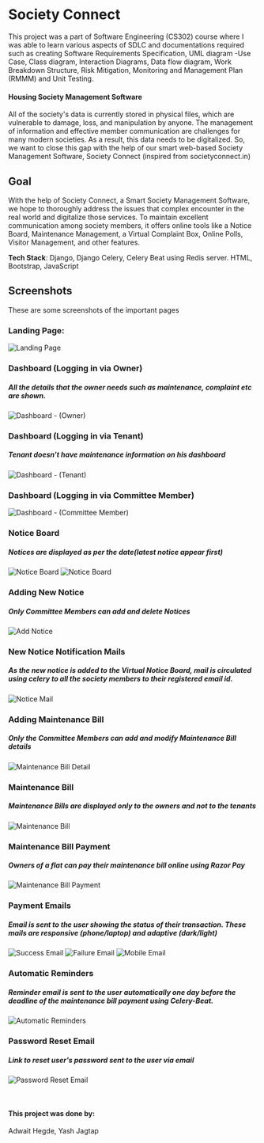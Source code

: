 
# Society Connect

This project was a part of Software Engineering (CS302)  course where I was able to learn various aspects of SDLC and documentations required such as creating Software Requirements Specification,  UML diagram -Use Case, Class diagram, Interaction Diagrams, Data flow diagram, Work Breakdown Structure, Risk Mitigation, Monitoring and Management Plan (RMMM) and Unit Testing.

#### Housing Society Management Software
All of the society's data is currently stored in physical files, which are vulnerable to damage, loss, and manipulation by anyone. The management of information and effective member communication are challenges for many modern societies. As a result, this data needs to be digitalized. So,  we want to close this gap with the help of our smart web-based Society Management Software, Society Connect (inspired from societyconnect.in)

## Goal
With the help of Society Connect, a Smart Society Management Software, we hope to thoroughly address the issues that complex encounter in the real world and digitalize those services. To maintain excellent communication among society members, it offers online tools like a Notice Board, Maintenance Management, a Virtual Complaint Box, Online Polls, Visitor Management, and other features. 

**Tech Stack**: Django, Django Celery, Celery Beat using Redis server. HTML, Bootstrap, JavaScript

## Screenshots
These are some screenshots of the important pages

### Landing Page:

![Landing Page](images/landing.png)

### Dashboard (Logging in via Owner)
##### All the details that the owner needs such as maintenance, complaint etc are shown.

![Dashboard - (Owner)](images/dashboard_owner.png)

### Dashboard (Logging in via Tenant)
##### Tenant doesn’t have maintenance information on his dashboard
![Dashboard - (Tenant)](images/dashboard_tenant.png)

### Dashboard (Logging in via Committee Member)

![Dashboard - (Committee Member)](images/dashboard_cm.png)

### Notice Board
##### Notices are displayed as per the date(latest notice appear first)
![Notice Board](images/noticeboard.png)
![Notice Board](images/notice.png)



### Adding New Notice 
##### Only Committee Members can add and delete Notices
![Add Notice](images/addnotice.png)



### New Notice Notification Mails
##### As the new notice is added to the Virtual Notice Board, mail is circulated using celery to all the society members to their registered email id.
![Notice Mail](images/noticemail.png)



### Adding Maintenance Bill 
##### Only the Committee Members can add and modify Maintenance Bill details
![Maintenance Bill Detail](images/Maintenance_Bill_Detail.png)



### Maintenance Bill
##### Maintenance Bills are displayed only to the owners and not to the tenants
![Maintenance Bill](images/Maintenance_Bill.png)



### Maintenance Bill Payment
##### Owners of a flat can pay their maintenance bill online using Razor Pay
![Maintenance Bill Payment](images/Pay.png)



### Payment Emails
##### Email is sent to the user showing the status of their transaction. These mails are responsive (phone/laptop) and adaptive (dark/light)
![Success Email](images/mail_success.png)
![Failure Email](images/mail_fail.png)
![Mobile Email](images/mail_phone.png)



### Automatic Reminders
##### Reminder email is sent to the user automatically one day before the deadline of the maintenance bill payment using Celery-Beat.
![Automatic Reminders](images/mail_reminder.png)



### Password Reset Email
##### Link to reset user's password sent to the user via email
![Password Reset Email](images/pr.png)




<br />

#### This project was done by: 
Adwait Hegde, Yash Jagtap

